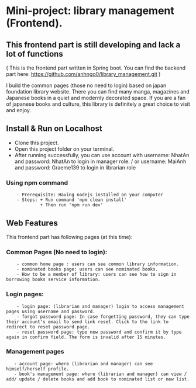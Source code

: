# Mini-project: library management (Frontend).
## This frontend part is still developing and lack a lot of functions 
( This is the frontend part written in Spring boot. You can find the backend part here: <a>https://github.com/anhngo0/library_management.git</a> )

I build the common pages (those no need to login) based on japan foundation library website. There you can find many manga, magazines and Japanese books in a quiet and modernly decorated space. If you are a fan of japanese books and culture, this library is definitely a great choice to visit and enjoy.

## Install & Run on Localhost
-  Clone this project.  
-  Open this project folder on your terminal.
-  After running successfully, you can use account with username: NhatAn and password: NhatAn to login in manager role. / or username: MaiAnh and password: Graeme139 to login in librarian role

### Using npm command
        - Prerequisite: Having nodejs installed on your computer
        - Steps: + Run command 'npm clean install'
                 + Then run 'npm run dev'

## Web Features
This frontend part has following pages (at this time):
### Common Pages (No need to login):
        - common home page : users can see common library information.
        - nominated books page: users can see nominated books.
        - How to be a member of library: users can see how to sign in borrowing books service information.
### Login pages:
        - login page: (librarian and manager) login to access management pages using username and password.
        - forgot password page: In case forgetting password, they can type their account's email to send link reset. Click to the link to redirect to reset password page.
        - reset password page: type new password and confirm it by type again in confirm field. The form is invalid after 15 minutes.
### Management pages
       - account page: where (librarian and manager) can see himself/herself profile. 
       - book's management page: where (librarian and manager) can view / add/ update / delete books and add book to nominated list or new list.
